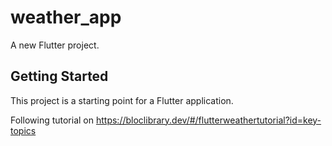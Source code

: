 # weather_app

A new Flutter project.

## Getting Started

This project is a starting point for a Flutter application.

Following tutorial on https://bloclibrary.dev/#/flutterweathertutorial?id=key-topics
